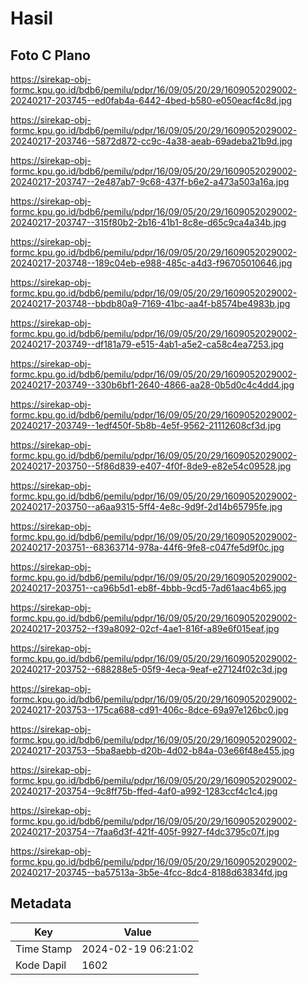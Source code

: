 # Hasil

## Foto C Plano

https://sirekap-obj-formc.kpu.go.id/bdb6/pemilu/pdpr/16/09/05/20/29/1609052029002-20240217-203745--ed0fab4a-6442-4bed-b580-e050eacf4c8d.jpg

https://sirekap-obj-formc.kpu.go.id/bdb6/pemilu/pdpr/16/09/05/20/29/1609052029002-20240217-203746--5872d872-cc9c-4a38-aeab-69adeba21b9d.jpg

https://sirekap-obj-formc.kpu.go.id/bdb6/pemilu/pdpr/16/09/05/20/29/1609052029002-20240217-203747--2e487ab7-9c68-437f-b6e2-a473a503a16a.jpg

https://sirekap-obj-formc.kpu.go.id/bdb6/pemilu/pdpr/16/09/05/20/29/1609052029002-20240217-203747--315f80b2-2b16-41b1-8c8e-d65c9ca4a34b.jpg

https://sirekap-obj-formc.kpu.go.id/bdb6/pemilu/pdpr/16/09/05/20/29/1609052029002-20240217-203748--189c04eb-e988-485c-a4d3-f96705010646.jpg

https://sirekap-obj-formc.kpu.go.id/bdb6/pemilu/pdpr/16/09/05/20/29/1609052029002-20240217-203748--bbdb80a9-7169-41bc-aa4f-b8574be4983b.jpg

https://sirekap-obj-formc.kpu.go.id/bdb6/pemilu/pdpr/16/09/05/20/29/1609052029002-20240217-203749--df181a79-e515-4ab1-a5e2-ca58c4ea7253.jpg

https://sirekap-obj-formc.kpu.go.id/bdb6/pemilu/pdpr/16/09/05/20/29/1609052029002-20240217-203749--330b6bf1-2640-4866-aa28-0b5d0c4c4dd4.jpg

https://sirekap-obj-formc.kpu.go.id/bdb6/pemilu/pdpr/16/09/05/20/29/1609052029002-20240217-203749--1edf450f-5b8b-4e5f-9562-21112608cf3d.jpg

https://sirekap-obj-formc.kpu.go.id/bdb6/pemilu/pdpr/16/09/05/20/29/1609052029002-20240217-203750--5f86d839-e407-4f0f-8de9-e82e54c09528.jpg

https://sirekap-obj-formc.kpu.go.id/bdb6/pemilu/pdpr/16/09/05/20/29/1609052029002-20240217-203750--a6aa9315-5ff4-4e8c-9d9f-2d14b65795fe.jpg

https://sirekap-obj-formc.kpu.go.id/bdb6/pemilu/pdpr/16/09/05/20/29/1609052029002-20240217-203751--68363714-978a-44f6-9fe8-c047fe5d9f0c.jpg

https://sirekap-obj-formc.kpu.go.id/bdb6/pemilu/pdpr/16/09/05/20/29/1609052029002-20240217-203751--ca96b5d1-eb8f-4bbb-9cd5-7ad61aac4b65.jpg

https://sirekap-obj-formc.kpu.go.id/bdb6/pemilu/pdpr/16/09/05/20/29/1609052029002-20240217-203752--f39a8092-02cf-4ae1-816f-a89e6f015eaf.jpg

https://sirekap-obj-formc.kpu.go.id/bdb6/pemilu/pdpr/16/09/05/20/29/1609052029002-20240217-203752--688288e5-05f9-4eca-9eaf-e27124f02c3d.jpg

https://sirekap-obj-formc.kpu.go.id/bdb6/pemilu/pdpr/16/09/05/20/29/1609052029002-20240217-203753--175ca688-cd91-406c-8dce-69a97e126bc0.jpg

https://sirekap-obj-formc.kpu.go.id/bdb6/pemilu/pdpr/16/09/05/20/29/1609052029002-20240217-203753--5ba8aebb-d20b-4d02-b84a-03e66f48e455.jpg

https://sirekap-obj-formc.kpu.go.id/bdb6/pemilu/pdpr/16/09/05/20/29/1609052029002-20240217-203754--9c8ff75b-ffed-4af0-a992-1283ccf4c1c4.jpg

https://sirekap-obj-formc.kpu.go.id/bdb6/pemilu/pdpr/16/09/05/20/29/1609052029002-20240217-203754--7faa6d3f-421f-405f-9927-f4dc3795c07f.jpg

https://sirekap-obj-formc.kpu.go.id/bdb6/pemilu/pdpr/16/09/05/20/29/1609052029002-20240217-203745--ba57513a-3b5e-4fcc-8dc4-8188d63834fd.jpg


## Metadata

| Key        | Value               |
| ---------- | ------------------- |
| Time Stamp | 2024-02-19 06:21:02 |
| Kode Dapil | 1602                |



